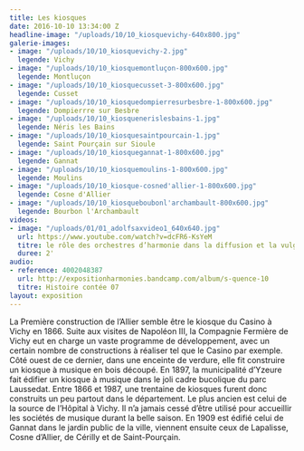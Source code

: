 ```yaml
---
title: Les kiosques
date: 2016-10-10 13:34:00 Z
headline-image: "/uploads/10/10_kiosquevichy-640x800.jpg"
galerie-images:
- image: "/uploads/10/10_kiosquevichy-2.jpg"
  legende: Vichy
- image: "/uploads/10/10_kiosquemontluçon-800x600.jpg"
  legende: Montluçon
- image: "/uploads/10/10_kiosquecusset-3-800x600.jpg"
  legende: Cusset
- image: "/uploads/10/10_kiosquedompierresurbesbre-1-800x600.jpg"
  legende: Dompierrre sur Besbre
- image: "/uploads/10/10_kiosquenerislesbains-1.jpg"
  legende: Néris les Bains
- image: "/uploads/10/10_kiosquesaintpourcain-1.jpg"
  legende: Saint Pourçain sur Sioule
- image: "/uploads/10/10_kiosquegannat-1-800x600.jpg"
  legende: Gannat
- image: "/uploads/10/10_kiosquemoulins-1-800x600.jpg"
  legende: Moulins
- image: "/uploads/10/10_kiosque-cosned'allier-1-800x600.jpg"
  legende: Cosne d'Allier
- image: "/uploads/10/10_kiosqueboubonl'archambault-800x600.jpg"
  legende: Bourbon l'Archambault
videos:
- image: "/uploads/01/01_adolfsaxvideo1_640x640.jpg"
  url: https://www.youtube.com/watch?v=dcFR6-KsYeM
  titre: le rôle des orchestres d’harmonie dans la diffusion et la vulgarisation de la culture musicale émanant de la Capitale
  duree: 2'
audio:
- reference: 4002048387
  url: http://expositionharmonies.bandcamp.com/album/s-quence-10
  titre: Histoire contée 07
layout: exposition
---
```


La Première construction de l’Allier semble être le kiosque du Casino à Vichy en 1866. Suite aux visites de Napoléon III, la Compagnie Fermière de Vichy eut en charge un vaste programme de développement, avec un certain nombre de constructions à réaliser tel que le Casino par exemple. Côté ouest de ce dernier, dans une enceinte de verdure, elle fit construire un kiosque à musique en bois découpé. En 1897, la municipalité d’Yzeure  fait édifier un kiosque à musique dans le joli cadre bucolique du parc Laussedat. Entre 1866 et 1987, une trentaine de kiosques furent donc construits un peu partout dans le département. Le plus ancien est celui de la source de l’Hôpital à Vichy. Il n’a jamais cessé d’être utilisé pour accueillir les sociétés de musique durant la belle saison. En 1909 est édifié celui de Gannat dans le jardin public de la ville, viennent ensuite ceux de Lapalisse, Cosne d’Allier, de Cérilly et de Saint-Pourçain.
